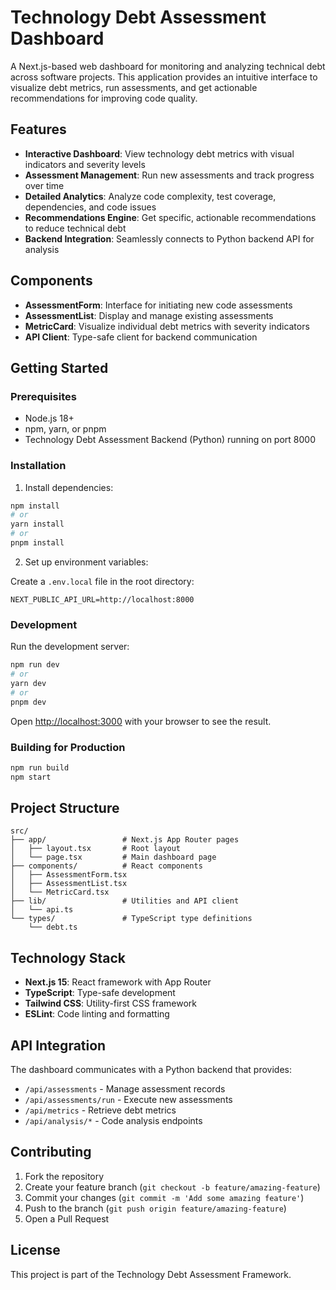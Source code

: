 # Technology Debt Assessment Dashboard

A Next.js-based web dashboard for monitoring and analyzing technical debt across software projects. This application provides an intuitive interface to visualize debt metrics, run assessments, and get actionable recommendations for improving code quality.

## Features

- **Interactive Dashboard**: View technology debt metrics with visual indicators and severity levels
- **Assessment Management**: Run new assessments and track progress over time
- **Detailed Analytics**: Analyze code complexity, test coverage, dependencies, and code issues
- **Recommendations Engine**: Get specific, actionable recommendations to reduce technical debt
- **Backend Integration**: Seamlessly connects to Python backend API for analysis

## Components

- **AssessmentForm**: Interface for initiating new code assessments
- **AssessmentList**: Display and manage existing assessments
- **MetricCard**: Visualize individual debt metrics with severity indicators
- **API Client**: Type-safe client for backend communication

## Getting Started

### Prerequisites

- Node.js 18+ 
- npm, yarn, or pnpm
- Technology Debt Assessment Backend (Python) running on port 8000

### Installation

1. Install dependencies:

```bash
npm install
# or
yarn install
# or
pnpm install
```

2. Set up environment variables:

Create a `.env.local` file in the root directory:

```env
NEXT_PUBLIC_API_URL=http://localhost:8000
```

### Development

Run the development server:

```bash
npm run dev
# or
yarn dev
# or
pnpm dev
```

Open [http://localhost:3000](http://localhost:3000) with your browser to see the result.

### Building for Production

```bash
npm run build
npm start
```

## Project Structure

```
src/
├── app/                 # Next.js App Router pages
│   ├── layout.tsx       # Root layout
│   └── page.tsx         # Main dashboard page
├── components/          # React components
│   ├── AssessmentForm.tsx
│   ├── AssessmentList.tsx
│   └── MetricCard.tsx
├── lib/                 # Utilities and API client
│   └── api.ts
└── types/               # TypeScript type definitions
    └── debt.ts
```

## Technology Stack

- **Next.js 15**: React framework with App Router
- **TypeScript**: Type-safe development
- **Tailwind CSS**: Utility-first CSS framework
- **ESLint**: Code linting and formatting

## API Integration

The dashboard communicates with a Python backend that provides:

- `/api/assessments` - Manage assessment records
- `/api/assessments/run` - Execute new assessments
- `/api/metrics` - Retrieve debt metrics
- `/api/analysis/*` - Code analysis endpoints

## Contributing

1. Fork the repository
2. Create your feature branch (`git checkout -b feature/amazing-feature`)
3. Commit your changes (`git commit -m 'Add some amazing feature'`)
4. Push to the branch (`git push origin feature/amazing-feature`)
5. Open a Pull Request

## License

This project is part of the Technology Debt Assessment Framework.
